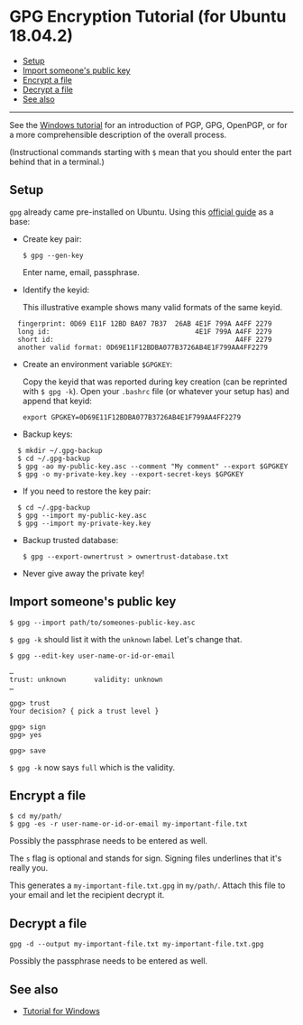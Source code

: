 
  GPG Encryption Tutorial (for Ubuntu 18.04.2)
================================================

[for_windows]: https://github.com/WoodrowShigeru/random-tutorials/blob/master/set_up_gpg_on_windows/index.md
[guide]: https://help.ubuntu.com/community/GnuPrivacyGuardHowto


- [Setup](#user-content-setup)
- [Import someone's public key](#user-content-import-someones-public-key)
- [Encrypt a file](#user-content-encrypt-a-file)
- [Decrypt a file](#user-content-decrypt-a-file)
- [See also](#user-content-see-also)


------

See the [Windows tutorial][for_windows] for an introduction of PGP, GPG, OpenPGP, or for a more comprehensible description of the overall process.

(Instructional commands starting with `$` mean that you should enter the part behind that in a terminal.)



Setup
-----
`gpg` already came pre-installed on Ubuntu. Using this [official guide][guide] as a base:

- Create key pair:

  `$ gpg --gen-key`

  Enter name, email, passphrase.


- Identify the keyid:

  This illustrative example shows many valid formats of the same keyid.

```
  fingerprint: 0D69 E11F 12BD BA07 7B37  26AB 4E1F 799A A4FF 2279
  long id:                                    4E1F 799A A4FF 2279
  short id:                                             A4FF 2279
  another valid format: 0D69E11F12BDBA077B3726AB4E1F799AA4FF2279
```

- Create an environment variable `$GPGKEY`:

  Copy the keyid that was reported during key creation (can be reprinted with `$ gpg -k`). Open your `.bashrc` file (or whatever your setup has) and append that keyid:

  `export GPGKEY=0D69E11F12BDBA077B3726AB4E1F799AA4FF2279`


- Backup keys:

```
  $ mkdir ~/.gpg-backup
  $ cd ~/.gpg-backup
  $ gpg -ao my-public-key.asc --comment "My comment" --export $GPGKEY
  $ gpg -o my-private-key.key --export-secret-keys $GPGKEY
```


- If you need to restore the key pair:

```
  $ cd ~/.gpg-backup
  $ gpg --import my-public-key.asc
  $ gpg --import my-private-key.key
```


- Backup trusted database:

  `$ gpg --export-ownertrust > ownertrust-database.txt`


- Never give away the private key!



Import someone's public key
---------------------------
`$ gpg --import path/to/someones-public-key.asc`

`$ gpg -k` should list it with the `unknown` label. Let's change that.

```
$ gpg --edit-key user-name-or-id-or-email

…
trust: unknown       validity: unknown
…

gpg> trust
Your decision? { pick a trust level }

gpg> sign
gpg> yes

gpg> save
```

`$ gpg -k` now says `full` which is the validity.



Encrypt a file
--------------
```
$ cd my/path/
$ gpg -es -r user-name-or-id-or-email my-important-file.txt
```

Possibly the passphrase needs to be entered as well.

The `s` flag is optional and stands for sign. Signing files underlines that it's really you.

This generates a `my-important-file.txt.gpg` in `my/path/`. Attach this file to your email and let the recipient decrypt it.



Decrypt a file
--------------
```
gpg -d --output my-important-file.txt my-important-file.txt.gpg
```

Possibly the passphrase needs to be entered as well.



See also
--------

- [Tutorial for Windows][for_windows]


